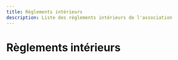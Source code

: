 ```yaml
---
title: Règlements intérieurs
description: Liste des règlements intérieurs de l'association
---
```

# Règlements intérieurs
